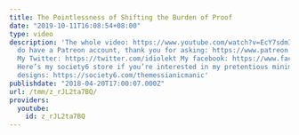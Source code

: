 ```yaml
---
title: The Pointlessness of Shifting the Burden of Proof
date: "2019-10-11T16:08:54+08:00"
type: video
description: 'The whole video: https://www.youtube.com/watch?v=EcY7sdmImMo Yes, I
  do have a Patreon account, thank you for asking: https://www.patreon.com/themessianicmanic
  My Twitter: https://twitter.com/idiolekt My facebook: https://www.facebook.com/themessianicmanic/
  Here’s my society6 store if you’re interested in my pretentious minimalist poster
  designs: https://society6.com/themessianicmanic'
publishdate: "2018-04-20T17:00:07.000Z"
url: /tmm/z_rJL2ta7BQ/
providers:
  youtube:
    id: z_rJL2ta7BQ
---
```

